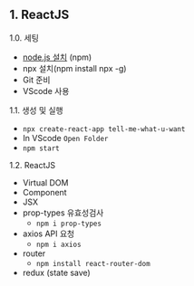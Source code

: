 ## 1. ReactJS

1.0. 세팅

-   [node.js 설치](https://nodejs.org/ko/) (npm)
-   npx 설치(npm install npx -g)
-   Git 준비
-   VScode 사용

1.1. 생성 및 실행

-   `npx create-react-app tell-me-what-u-want`
-   In VScode `Open Folder`
-   `npm start`

1.2. ReactJS

-   Virtual DOM
-   Component
-   JSX
-   prop-types 유효성검사
    -   `npm i prop-types`
-   axios API 요청
    -   `npm i axios`
-   router
    -   `npm install react-router-dom`
-   redux (state save)
